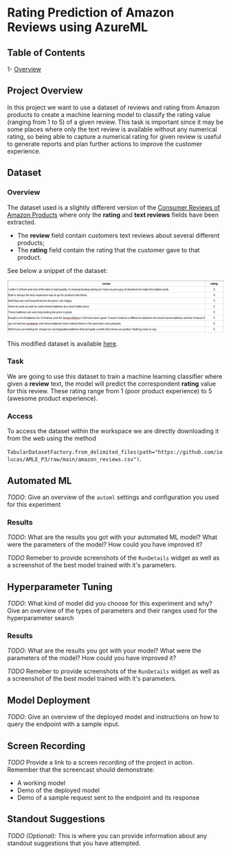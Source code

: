 # Rating Prediction of Amazon Reviews using AzureML

## Table of Contents
1- [Overview](#overview)

## Project Overview

In this project we want to use a dataset of reviews and rating from Amazon products to create a machine learning model to classify the rating value (ranging from 1 to 5) of a given review. This task is important since it may be some places where only the text review is available without any numerical rating, so being able to capture a numerical rating for given review is useful to generate reports and plan further actions to improve the customer experience. 

## Dataset

### Overview

The dataset used is a slightly different version of the [Consumer Reviews of Amazon Products](https://www.kaggle.com/datafiniti/consumer-reviews-of-amazon-products) where only the **rating** and **text reviews** fields have been extracted. 

- The **review** field contain customers text reviews about several different products;
- The **rating** field contain the rating that the customer gave to that product.

See below a snippet of the dataset:

![](dataset_example.png)

This modified dataset is available [here](https://github.com/iolucas/AMLE_P3/raw/main/amazon_reviews.csv).

### Task
We are going to use this dataset to train a machine learning classifier where given a **review** text, the model will predict the correspondent **rating** value for this review. These rating range from 1 (poor product experience) to 5 (awesome product experience).

### Access
To access the dataset within the workspace we are directly downloading it from the web using the method 

`TabularDatasetFactory.from_delimited_files(path="https://github.com/iolucas/AMLE_P3/raw/main/amazon_reviews.csv")`.

## Automated ML
*TODO*: Give an overview of the `automl` settings and configuration you used for this experiment

### Results
*TODO*: What are the results you got with your automated ML model? What were the parameters of the model? How could you have improved it?

*TODO* Remeber to provide screenshots of the `RunDetails` widget as well as a screenshot of the best model trained with it's parameters.

## Hyperparameter Tuning
*TODO*: What kind of model did you choose for this experiment and why? Give an overview of the types of parameters and their ranges used for the hyperparameter search


### Results
*TODO*: What are the results you got with your model? What were the parameters of the model? How could you have improved it?

*TODO* Remeber to provide screenshots of the `RunDetails` widget as well as a screenshot of the best model trained with it's parameters.

## Model Deployment
*TODO*: Give an overview of the deployed model and instructions on how to query the endpoint with a sample input.

## Screen Recording
*TODO* Provide a link to a screen recording of the project in action. Remember that the screencast should demonstrate:
- A working model
- Demo of the deployed  model
- Demo of a sample request sent to the endpoint and its response

## Standout Suggestions
*TODO (Optional):* This is where you can provide information about any standout suggestions that you have attempted.
